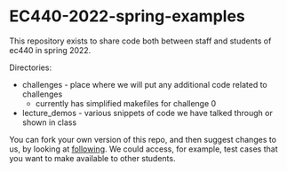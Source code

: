 # EC440-2022-spring-examples
This repository exists to share code both between staff and students of ec440 in spring 2022.

Directories:
- challenges - place where we will put any additional code related to challenges
   * currently has simplified makefiles for challenge 0
- lecture_demos - various snippets of code we have talked through or shown in class

You can fork your own version of this repo, and then suggest changes
to us, by looking at
[following](https://docs.github.com/en/github/collaborating-with-issues-and-pull-requests/creating-a-pull-request-from-a-fork).
We could access, for example, test cases that you want to make available to other students. 

